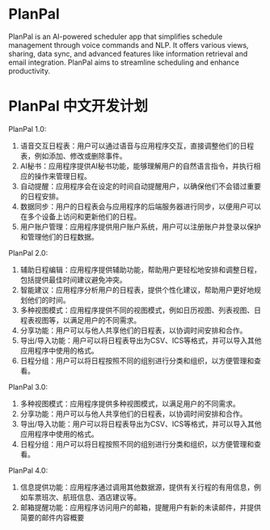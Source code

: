 # PlanPal
PlanPal is an AI-powered scheduler app that simplifies schedule management through voice commands and NLP. It offers various views, sharing, data sync, and advanced features like information retrieval and email integration. PlanPal aims to streamline scheduling and enhance productivity.
# PlanPal 中文开发计划
PlanPal 1.0:
1. 语音交互日程表：用户可以通过语音与应用程序交互，直接调整他们的日程表，例如添加、修改或删除事件。
2. AI秘书：应用程序提供AI秘书功能，能够理解用户的自然语言指令，并执行相应的操作来管理日程。
3. 自动提醒：应用程序会在设定的时间自动提醒用户，以确保他们不会错过重要的日程安排。
4. 数据同步：用户的日程表会与应用程序的后端服务器进行同步，以便用户可以在多个设备上访问和更新他们的日程。
5. 用户账户管理：应用程序提供用户账户系统，用户可以注册账户并登录以保护和管理他们的日程数据。

PlanPal 2.0:
1. 辅助日程编辑：应用程序提供辅助功能，帮助用户更轻松地安排和调整日程，包括提供最佳时间建议避免冲突。
2. 智能建议：应用程序分析用户的日程表，提供个性化建议，帮助用户更好地规划他们的时间。
3. 多种视图模式：应用程序提供不同的视图模式，例如日历视图、列表视图、日程表视图等，以满足用户的不同需求。
4. 分享功能：用户可以与他人共享他们的日程表，以协调时间安排和合作。
5. 导出/导入功能：用户可以将日程表导出为CSV、ICS等格式，并可以导入其他应用程序中使用的格式。
6. 日程分组：用户可以将日程按照不同的组别进行分类和组织，以方便管理和查看。

PlanPal 3.0:
1. 多种视图模式：应用程序提供多种视图模式，以满足用户的不同需求。
2. 分享功能：用户可以与他人共享他们的日程表，以协调时间安排和合作。
3. 导出/导入功能：用户可以将日程表导出为CSV、ICS等格式，并可以导入其他应用程序中使用的格式。
4. 日程分组：用户可以将日程按照不同的组别进行分类和组织，以方便管理和查看。

PlanPal 4.0:
1. 信息提供功能：应用程序通过调用其他数据源，提供有关行程的有用信息，例如车票班次、航班信息、酒店建议等。
2. 邮箱提醒功能：应用程序访问用户的邮箱，提醒用户有新的未读邮件，并提供简要的邮件内容概要